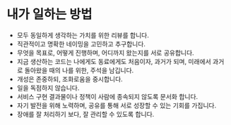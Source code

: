 
# 내가 일하는 방법
- 모두 동일하게 생각하는 가치를 위한 리뷰를 합니다.
- 직관적이고 명확한 네이밍을 고민하고 추구합니다.
- 무엇을 목표로, 어떻게 진행하며, 어디까지 왔는지를 서로 공유합니다.
- 지금 생산하는 코드는 나에게도 동료에게도 처음이자, 과거가 되며, 미래에서 과거로 돌아왔을 때의 나를 위한, 주석을 남깁니다.
- 개성은 존중하되, 조화로움을 중시합니다.
- 일을 독점하지 않습니다. 
- 서비스 구현 결과물이나 정책이 사람에 종속되지 않도록 문서화 합니다.
- 자기 발전을 위해 노력하며, 공유를 통해 서로 성장할 수 있는 기회를 가집니다.
- 장애를 잘 처리하기 보다, 잘 관리할 수 있도록 합니다.
